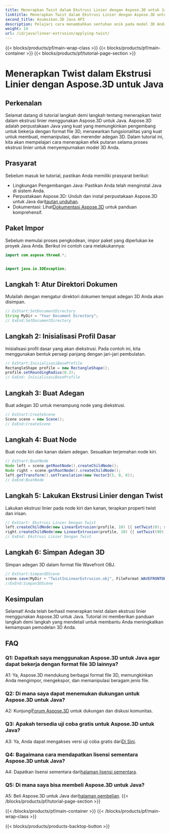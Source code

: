 ```yaml
---
title: Menerapkan Twist dalam Ekstrusi Linier dengan Aspose.3D untuk Java
linktitle: Menerapkan Twist dalam Ekstrusi Linier dengan Aspose.3D untuk Java
second_title: Asumsikan.3D Java API
description: Pelajari cara menambahkan sentuhan unik pada model 3D Anda menggunakan Aspose.3D untuk Java. Ikuti panduan langkah demi langkah kami untuk meningkatkan efek ekstrusi linier.
weight: 14
url: /id/java/linear-extrusion/applying-twist/
---
```


{{< blocks/products/pf/main-wrap-class >}}
{{< blocks/products/pf/main-container >}}
{{< blocks/products/pf/tutorial-page-section >}}

# Menerapkan Twist dalam Ekstrusi Linier dengan Aspose.3D untuk Java

## Perkenalan

Selamat datang di tutorial langkah demi langkah tentang menerapkan twist dalam ekstrusi linier menggunakan Aspose.3D untuk Java. Aspose.3D adalah perpustakaan Java yang kuat yang memungkinkan pengembang untuk bekerja dengan format file 3D, menawarkan fungsionalitas yang kuat untuk membuat, memanipulasi, dan merender adegan 3D. Dalam tutorial ini, kita akan mempelajari cara menerapkan efek putaran selama proses ekstrusi linier untuk menyempurnakan model 3D Anda.

## Prasyarat

Sebelum masuk ke tutorial, pastikan Anda memiliki prasyarat berikut:

- Lingkungan Pengembangan Java: Pastikan Anda telah menginstal Java di sistem Anda.
-  Perpustakaan Aspose.3D: Unduh dan instal perpustakaan Aspose.3D untuk Java dari[tautan unduhan](https://releases.aspose.com/3d/java/).
-  Dokumentasi: Lihat[Dokumentasi Aspose.3D](https://reference.aspose.com/3d/java/) untuk panduan komprehensif.

## Paket Impor

Sebelum memulai proses pengkodean, impor paket yang diperlukan ke proyek Java Anda. Berikut ini contoh cara melakukannya:

```java
import com.aspose.threed.*;


import java.io.IOException;
```

## Langkah 1: Atur Direktori Dokumen

Mulailah dengan mengatur direktori dokumen tempat adegan 3D Anda akan disimpan.

```java
// ExStart:SetDocumentDirectory
String MyDir = "Your Document Directory";
// ExEnd:SetDocumentDirectory
```

## Langkah 2: Inisialisasi Profil Dasar

Inisialisasi profil dasar yang akan diekstrusi. Pada contoh ini, kita menggunakan bentuk persegi panjang dengan jari-jari pembulatan.

```java
// ExStart:InisialisasiBaseProfile
RectangleShape profile = new RectangleShape();
profile.setRoundingRadius(0.3);
// ExEnd: InisialisasiBaseProfile
```

## Langkah 3: Buat Adegan

Buat adegan 3D untuk menampung node yang diekstrusi.

```java
// ExStart:CreateScene
Scene scene = new Scene();
// ExEnd:CreateScene
```

## Langkah 4: Buat Node

Buat node kiri dan kanan dalam adegan. Sesuaikan terjemahan node kiri.

```java
// ExStart:BuatNode
Node left = scene.getRootNode().createChildNode();
Node right = scene.getRootNode().createChildNode();
left.getTransform().setTranslation(new Vector3(5, 0, 0));
// ExEnd:BuatNode
```

## Langkah 5: Lakukan Ekstrusi Linier dengan Twist

Lakukan ekstrusi linier pada node kiri dan kanan, terapkan properti twist dan irisan.

```java
// ExStart: Ekstrusi Linier Dengan Twist
left.createChildNode(new LinearExtrusion(profile, 10) {{ setTwist(0); setSlices(100); }});
right.createChildNode(new LinearExtrusion(profile, 10) {{ setTwist(90); setSlices(100); }});
// ExEnd: Ekstrusi Linier Dengan Twist
```

## Langkah 6: Simpan Adegan 3D

Simpan adegan 3D dalam format file Wavefront OBJ.

```java
// ExStart:Simpan3DScene
scene.save(MyDir + "TwistInLinearExtrusion.obj", FileFormat.WAVEFRONTOBJ);
//ExEnd:Simpan3DScene
```

## Kesimpulan

Selamat! Anda telah berhasil menerapkan twist dalam ekstrusi linier menggunakan Aspose.3D untuk Java. Tutorial ini memberikan panduan langkah demi langkah yang mendetail untuk membantu Anda meningkatkan kemampuan pemodelan 3D Anda.

## FAQ

### Q1: Dapatkah saya menggunakan Aspose.3D untuk Java agar dapat bekerja dengan format file 3D lainnya?

A1: Ya, Aspose.3D mendukung berbagai format file 3D, memungkinkan Anda mengimpor, mengekspor, dan memanipulasi beragam jenis file.

### Q2: Di mana saya dapat menemukan dukungan untuk Aspose.3D untuk Java?

 A2: Kunjungi[Forum Aspose.3D](https://forum.aspose.com/c/3d/18) untuk dukungan dan diskusi komunitas.

### Q3: Apakah tersedia uji coba gratis untuk Aspose.3D untuk Java?

 A3: Ya, Anda dapat mengakses versi uji coba gratis dari[Di Sini](https://releases.aspose.com/).

### Q4: Bagaimana cara mendapatkan lisensi sementara Aspose.3D untuk Java?

 A4: Dapatkan lisensi sementara dari[halaman lisensi sementara](https://purchase.aspose.com/temporary-license/).

### Q5: Di mana saya bisa membeli Aspose.3D untuk Java?

 A5: Beli Aspose.3D untuk Java dari[halaman pembelian](https://purchase.aspose.com/buy).
{{< /blocks/products/pf/tutorial-page-section >}}

{{< /blocks/products/pf/main-container >}}
{{< /blocks/products/pf/main-wrap-class >}}

{{< blocks/products/products-backtop-button >}}
